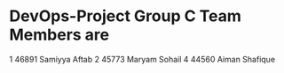 ﻿# DevOps-Project Group C Team Members are 
 1    46891    Samiyya Aftab
2    45773    Maryam Sohail
4    44560    Aiman Shafique

